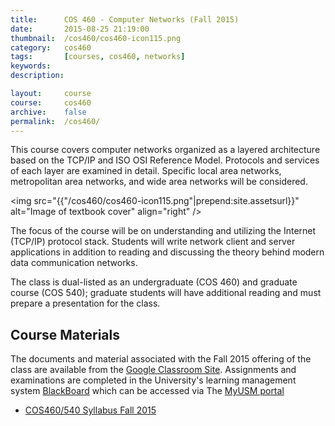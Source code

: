 ```yaml
---
title:      COS 460 - Computer Networks (Fall 2015)
date:       2015-08-25 21:19:00
thumbnail:  /cos460/cos460-icon115.png
category:   cos460
tags:       [courses, cos460, networks]
keywords:
description:

layout:     course
course:     cos460
archive:	false
permalink:	/cos460/
---
```

This course covers computer networks organized as a layered architecture
based on the TCP/IP and ISO OSI Reference Model. Protocols and services
of each layer are examined in detail. Specific local area networks,
metropolitan area networks, and wide area networks will be considered.


<img src="{{"/cos460/cos460-icon115.png"|prepend:site.assetsurl}}" alt="Image of textbook cover"
align="right" />

The focus of the course will be on understanding and utilizing the
Internet (TCP/IP) protocol stack. Students will write network client and
server applications in addition to reading and discussing the theory
behind modern data communication networks.

The class is dual-listed as an undergraduate (COS 460) and graduate
course (COS 540); graduate students will have additional reading and
must prepare a presentation for the class.

## Course Materials
The documents and material associated with the Fall 2015 offering of the class are available from the <a href="https://classroom.google.com/c/MTg1ODg4OTc4">Google Classroom Site</a>. Assignments and examinations are completed in the University's learning management system <a href="https://www.courses.maine.edu">BlackBoard</a> which can be accessed via The <a href="https://my.usm.maine.edu">MyUSM portal</a>

* <a href="https://drive.google.com/open?id=1vK4D1MarC3veczBoPlACmpXiFGndlLqlp1gTr21OYUk&authuser=0">COS460/540 Syllabus Fall 2015</a></li>

